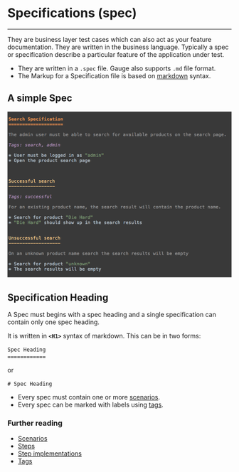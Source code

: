 # Specifications (spec)
---------
They are business layer test cases which can also act as your feature documentation. They are written in the business language. Typically a spec or specification describe a particular feature of the application under test.

* They are written in a `.spec` file. Gauge also supports `.md` file format.
* The Markup for a Specification file is based on [markdown](https://en.wikipedia.org/wiki/Markdown) syntax.

## A simple Spec

![Spec](images/spec.png "Specification")


## Specification Heading

A Spec must begins with a spec heading and a single specification can contain only one spec heading.

It is written in **`<H1>`** syntax of markdown. This can be in two forms:

```
Spec Heading
============
```

 or

```
# Spec Heading
```

* Every spec must contain one or more [scenarios](scenarios.md).
* Every spec can be marked with labels using [tags](tags.md).

### Further reading

* [Scenarios](scenarios.md)
* [Steps](steps.md)
* [Step implementations](language_features/step_implementations.md)
* [Tags](tags.md)
